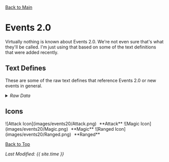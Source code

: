 [Back to Main](index.md)

# Events 2.0

Virtually nothing is known about Events 2.0. We're not even sure that's what they'll be called. I'm just using that based on some of the text definitions that were added recently.

## Text Defines

These are some of the raw text defines that reference Events 2.0 or new events in general.

<details><summary><em>Raw Data</em></summary>
<p>
<pre>
{
    "id": 5471,
    "key": "events_2_faq_title",
    "contents": ""
}
{
    "id": 5472,
    "key": "events_2_faq",
    "contents": ""
}
{
    "id": 5463,
    "key": "events_2_achievement_box_msg",
    "contents": "Each achievement increases the damage of all Champions by 1%"
}
{
    "id": 5458,
    "key": "supporter_flex_slot_locked_msg",
    "contents": "Unlock the supporter slot now by purchasing DLC containing an event boost"
}
{
    "id": 5440,
    "key": "getting_event_details",
    "contents": "Getting event details..."
}
</pre>
</p>
</details>

## Icons

<span class="emergenceShopTableRow">
    <span class="emergenceShopTableItem">
        <span class="emergenceShopTableIcon">
            ![Attack Icon](images/events20/Attack.png)
        </span>
        <span class="emergenceShopTableTextColumn">
            <span style="margin-left:5px">**Attack**</span>
        </span>
    </span>
    <span class="emergenceShopTableItem">
        <span class="emergenceShopTableIcon">
            ![Magic Icon](images/events20/Magic.png)
        </span>
        <span class="emergenceShopTableTextColumn">
            <span style="margin-left:5px">**Magic**</span>
        </span>
    </span>
    <span class="emergenceShopTableItem">
        <span class="emergenceShopTableIcon">
            ![Ranged Icon](images/events20/Ranged.png)
        </span>
        <span class="emergenceShopTableTextColumn">
            <span style="margin-left:5px">**Ranged**</span>
        </span>
    </span>
</span>

[Back to Top](#top)

*Last Modified: {{ site.time }}*